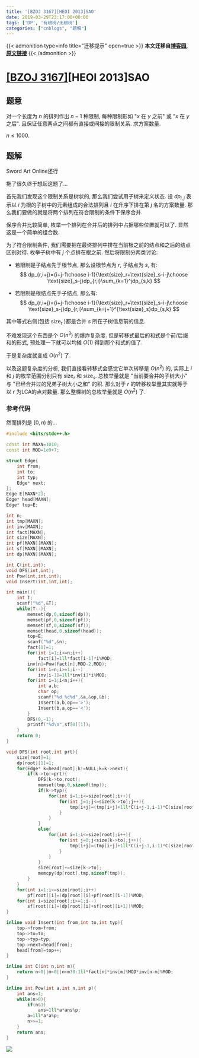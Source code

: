 ```yaml
---
title: '[BZOJ 3167][HEOI 2013]SAO'
date: 2019-03-29T23:17:00+00:00
tags: ['DP', '有根树/无根树']
categories: ["cnblogs", "题解"]
---
```

{{< admonition type=info title="迁移提示" open=true >}}
**本文迁移自[博客园](https://rvalue.cnblogs.com), [原文链接](http://www.cnblogs.com/rvalue/archive/2019/03/30/10625186.html)**
{{< /admonition >}}

# [[BZOJ 3167]](https://www.lydsy.com/JudgeOnline/problem.php?id=3167)[HEOI 2013]SAO

## 题意

对一个长度为 $n$ 的排列作出 $n-1$ 种限制, 每种限制形如 "$x$ 在 $y$ 之前" 或 "$x$ 在 $y$ 之后". 且保证任意两点之间都有直接或间接的限制关系. 求方案数量.

$n\le 1000$.

## 题解

<span class="covered">Sword Art Online还行</span>

拖了很久终于想起这题了...

首先我们发现这个限制关系是树状的, 那么我们尝试用子树来定义状态. 设 $dp_{i,j}$ 表示以 $i$ 为根的子树中的元素组成的合法排列且 $i$ 在升序下排在第 $j$ 名的方案数量. 那么我们要做的就是将两个排列在符合限制的条件下保序合并.

保序合并比较简单, 枚举一个排列在合并后的排列中占据哪些位置就可以了. 显然这是一个简单的组合数.

为了符合限制条件, 我们需要把在最终排列中排在当前根之前的结点和之后的结点区别对待. 枚举子树中有 $j$ 个点排在根之前. 然后将限制分两类讨论:

- 若限制是子结点先于根节点, 那么设根节点为 $r$, 子结点为 $s$, 有:
  $$
  dp_{r,i+j}={i+j-1\choose i-1}{\text{size}_r+\text{size}_s-i-j\choose \text{size}_s-j}dp_{r,i}\sum_{k=1}^jdp_{s,k}
  $$

- 若限制是根结点先于子结点, 那么有:
  $$
  dp_{r,i+j}={i+j-1\choose i-1}{\text{size}_r+\text{size}_s-i-j\choose \text{size}_s-j}dp_{r,i}\sum_{k=j+1}^{\text{size}_s}dp_{s,k}
  $$


其中等式右侧(包括 $\text{size}_r$ )都是合并 $s$ 所在子树信息前的信息.

不难发现这个东西是个 $O(n^3)$ 的爆炸复杂度. 但是转移式最后的和式是个前/后缀和的形式, 预处理一下就可以均摊 $O(1)$ 得到那个和式的值了.

于是复杂度就变成 $O(n^2)$ 了.

以及这题复杂度的分析, 我们直接看转移式会感觉它单次转移是 $O(n^2)$ 的, 实际上 $i$ 和 $j$ 的枚举范围分别只有 $\text{size}_r$ 和 $\text{size}_s$. 总枚举量就是 "当前要合并的子树大小" 与 "已经合并过的兄弟子树大小之和" 的积. 那么对于 $r$ 的转移枚举量其实就等于以 $r$ 为LCA的点对数量. 那么整棵树的总枚举量就是 $O(n^2)$ 了.

### 参考代码

然而排列是 $[0,n)$ 的...

```cpp
#include <bits/stdc++.h>

const int MAXN=1010;
const int MOD=1e9+7;

struct Edge{
	int from;
	int to;
	int typ;
	Edge* next;
};
Edge E[MAXN*2];
Edge* head[MAXN];
Edge* top=E;

int n;
int tmp[MAXN];
int inv[MAXN];
int fact[MAXN];
int size[MAXN];
int pf[MAXN][MAXN];
int sf[MAXN][MAXN];
int dp[MAXN][MAXN];

int C(int,int);
void DFS(int,int);
int Pow(int,int,int);
void Insert(int,int,int);

int main(){
	int T;
	scanf("%d",&T);
	while(T--){
		memset(dp,0,sizeof(dp));
		memset(pf,0,sizeof(pf));
		memset(sf,0,sizeof(sf));
		memset(head,0,sizeof(head));
		top=E;
		scanf("%d",&n);
		fact[0]=1;
		for(int i=1;i<=n;i++)
			fact[i]=1ll*fact[i-1]*i%MOD;
		inv[n]=Pow(fact[n],MOD-2,MOD);
		for(int i=n;i>=1;i--)
			inv[i-1]=1ll*inv[i]*i%MOD;
		for(int i=1;i<n;i++){
			int a,b;
			char op;
			scanf("%d %c%d",&a,&op,&b);
			Insert(a,b,op=='>');
			Insert(b,a,op=='<');
		}
		DFS(0,-1);
		printf("%d\n",sf[0][1]);
	}
	return 0;
}

void DFS(int root,int prt){
	size[root]=1;
	dp[root][1]=1;
	for(Edge* k=head[root];k!=NULL;k=k->next){
		if(k->to!=prt){
			DFS(k->to,root);
			memset(tmp,0,sizeof(tmp));
			if(k->typ){
				for(int i=1;i<=size[root];i++){
					for(int j=1;j<=size[k->to];j++){
						tmp[i+j]=(tmp[i+j]+1ll*C(i+j-1,i-1)*C(size[root]+size[k->to]-i-j,size[k->to]-j)%MOD*dp[root][i]%MOD*pf[k->to][j])%MOD;
					}
				}
			}
			else{
				for(int i=1;i<=size[root];i++){
					for(int j=0;j<size[k->to];j++){
						tmp[i+j]=(tmp[i+j]+1ll*C(i+j-1,i-1)*C(size[root]+size[k->to]-i-j,size[k->to]-j)%MOD*dp[root][i]%MOD*sf[k->to][j+1])%MOD;
					}
				}
			}
			size[root]+=size[k->to];
			memcpy(dp[root],tmp,sizeof(tmp));
		}
	}
	for(int i=1;i<=size[root];i++)
		pf[root][i]=(dp[root][i]+pf[root][i-1])%MOD;
	for(int i=size[root];i>=1;i--)
		sf[root][i]=(dp[root][i]+sf[root][i+1])%MOD;
}

inline void Insert(int from,int to,int typ){
	top->from=from;
	top->to=to;
	top->typ=typ;
	top->next=head[from];
	head[from]=top++;
}

inline int C(int n,int m){
	return n<0||m<0||n<m?0:1ll*fact[n]*inv[m]%MOD*inv[n-m]%MOD;
}

inline int Pow(int a,int n,int p){
	int ans=1;
	while(n>0){
		if(n&1)
			ans=1ll*a*ans%p;
		a=1ll*a*a%p;
		n>>=1;
	}
	return ans;
}

```

![](https://pic.rvalue.moe/2021/08/02/a11f44881242c.jpg)
